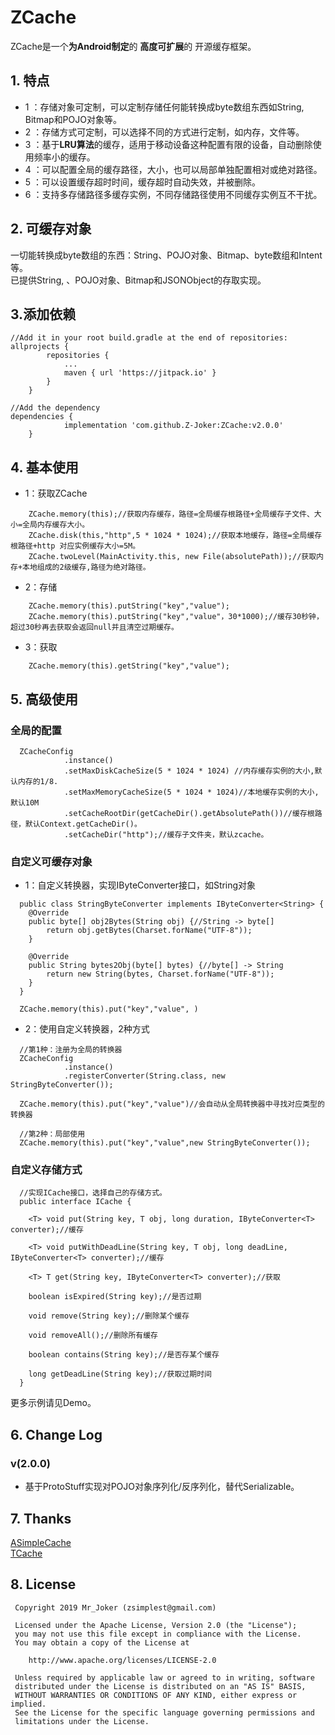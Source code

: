 # ZCache
ZCache是一个**为Android制定**的 **高度可扩展**的 开源缓存框架。

## 1. 特点
- 1 ：存储对象可定制，可以定制存储任何能转换成byte数组东西如String, Bitmap和POJO对象等。
- 2 ：存储方式可定制，可以选择不同的方式进行定制，如内存，文件等。
- 3 ：基于**LRU算法**的缓存，适用于移动设备这种配置有限的设备，自动删除使用频率小的缓存。
- 4 ：可以配置全局的缓存路径，大小，也可以局部单独配置相对或绝对路径。
- 5 ：可以设置缓存超时时间，缓存超时自动失效，并被删除。
- 6 ：支持多存储路径多缓存实例，不同存储路径使用不同缓存实例互不干扰。

## 2. 可缓存对象
一切能转换成byte数组的东西：String、POJO对象、Bitmap、byte数组和Intent等。  
已提供String, 、POJO对象、Bitmap和JSONObject的存取实现。

## 3.添加依赖
```
//Add it in your root build.gradle at the end of repositories:
allprojects {
		repositories {
			...
			maven { url 'https://jitpack.io' }
		}
	}

//Add the dependency
dependencies {
	        implementation 'com.github.Z-Joker:ZCache:v2.0.0'
	}
```

## 4. 基本使用

- 1：获取ZCache
```
    ZCache.memory(this);//获取内存缓存，路径=全局缓存根路径+全局缓存子文件、大小=全局内存缓存大小。
    ZCache.disk(this,"http",5 * 1024 * 1024);//获取本地缓存，路径=全局缓存根路径+http 对应实例缓存大小=5M。
    ZCache.twoLevel(MainActivity.this, new File(absolutePath));//获取内存+本地组成的2级缓存,路径为绝对路径。
```
- 2：存储
```
    ZCache.memory(this).putString("key","value");
    ZCache.memory(this).putString("key","value"，30*1000);//缓存30秒钟，超过30秒再去获取会返回null并且清空过期缓存。
```
- 3：获取
```
    ZCache.memory(this).getString("key","value");
```
## 5. 高级使用
### 全局的配置

```
  ZCacheConfig
            .instance()
            .setMaxDiskCacheSize(5 * 1024 * 1024) //内存缓存实例的大小,默认内存的1/8.
            .setMaxMemoryCacheSize(5 * 1024 * 1024)//本地缓存实例的大小,默认10M
            .setCacheRootDir(getCacheDir().getAbsolutePath())//缓存根路径，默认Context.getCacheDir()。
            .setCacheDir("http");//缓存子文件夹，默认zcache。
```
### 自定义可缓存对象
- 1：自定义转换器，实现IByteConverter接口，如String对象
```
  public class StringByteConverter implements IByteConverter<String> {
    @Override
    public byte[] obj2Bytes(String obj) {//String -> byte[]
        return obj.getBytes(Charset.forName("UTF-8"));
    }

    @Override
    public String bytes2Obj(byte[] bytes) {//byte[] -> String
        return new String(bytes, Charset.forName("UTF-8"));
    }
  }
    
  ZCache.memory(this).put("key","value", )
```
- 2：使用自定义转换器，2种方式
    
```
  //第1种：注册为全局的转换器
  ZCacheConfig
            .instance()
            .registerConverter(String.class, new StringByteConverter());
    
  ZCache.memory(this).put("key","value")//会自动从全局转换器中寻找对应类型的转换器

  //第2种：局部使用
  ZCache.memory(this).put("key","value",new StringByteConverter());
```


### 自定义存储方式
```
  //实现ICache接口，选择自己的存储方式。
  public interface ICache {
   
    <T> void put(String key, T obj, long duration, IByteConverter<T> converter);//缓存

    <T> void putWithDeadLine(String key, T obj, long deadLine, IByteConverter<T> converter);//缓存

    <T> T get(String key, IByteConverter<T> converter);//获取

    boolean isExpired(String key);//是否过期

    void remove(String key);//删除某个缓存
    
    void removeAll();//删除所有缓存

    boolean contains(String key);//是否存某个缓存

    long getDeadLine(String key);//获取过期时间
  }
```

更多示例请见Demo。

## 6. Change Log
### v(2.0.0)
- 基于ProtoStuff实现对POJO对象序列化/反序列化，替代Serializable。

## 7. Thanks
[ASimpleCache](https://github.com/yangfuhai/ASimpleCache)  
[TCache](https://github.com/borneywpf/TCache)

## 8. License
```
 Copyright 2019 Mr_Joker (zsimplest@gmail.com)

 Licensed under the Apache License, Version 2.0 (the "License");
 you may not use this file except in compliance with the License.
 You may obtain a copy of the License at

    http://www.apache.org/licenses/LICENSE-2.0

 Unless required by applicable law or agreed to in writing, software
 distributed under the License is distributed on an "AS IS" BASIS,
 WITHOUT WARRANTIES OR CONDITIONS OF ANY KIND, either express or implied.
 See the License for the specific language governing permissions and
 limitations under the License.
```
